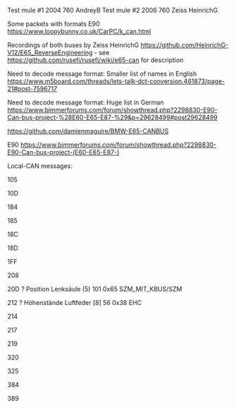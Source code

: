 
Test mule #1 2004 760 AndreyB
Test mule #2 2006 760 Zeiss HeinrichG

Some packets with formats E90 https://www.loopybunny.co.uk/CarPC/k_can.html

Recordings of both buses by Zeiss HeinrichG https://github.com/HeinrichG-V12/E65_ReverseEngineering - see https://github.com/rusefi/rusefi/wiki/e65-can for description


Need to decode message format: Smaller list of names in English https://www.m5board.com/threads/lets-talk-dct-conversion.461873/page-21#post-7596717

Need to decode message format: Huge list in German https://www.bimmerforums.com/forum/showthread.php?2298830-E90-Can-bus-project-%28E60-E65-E87-%29&p=29628499#post29628499




https://github.com/damienmaguire/BMW-E65-CANBUS




E90 https://www.bimmerforums.com/forum/showthread.php?2298830-E90-Can-bus-project-(E60-E65-E87-)



Local-CAN messages:

 105

 10D

 184

 185

 18C

 18D

 1FF

 208

 20D ? Position Lenksäule (5) 101 0x65 SZM_MIT_KBUS/SZM

 212 ? Höhenstände Luftfeder [8] 56 0x38 EHC 

 214

 217

 219

 320

 325

 384

 389
